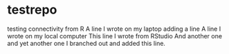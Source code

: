 # testrepo
testing connectivity from R
A line I wrote on my laptop
adding a line
A line I wrote on my local computer
This line I wrote from RStudio
And another one
and yet another one
I branched out and added this line.
